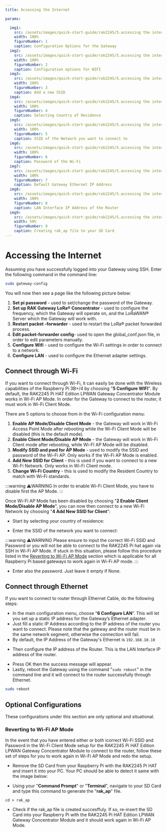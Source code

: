 ```yaml
---
title: Accessing the Internet

params:

  img1:
    src: /assets/images/quick-start-guide/rak2245/5.accessing the internet/config-options.png
    width: 100%
    figureNumber: 1
    caption: Configuration Options for the Gateway
  img2:
    src: /assets/images/quick-start-guide/rak2245/5.accessing the internet/wifi-config.png
    width: 100%
    figureNumber: 2
    caption: Configuration options for WIFI
  img3:
    src: /assets/images/quick-start-guide/rak2245/5.accessing the internet/wifi-ssid.png
    width: 100%
    figureNumber: 3
    caption: Add a new SSID
  img4:
    src: /assets/images/quick-start-guide/rak2245/5.accessing the internet/region.png
    width: 100%
    figureNumber: 4
    caption: Selecting Country of Residence
  img5:
    src: /assets/images/quick-start-guide/rak2245/5.accessing the internet/set-wifi.png
    width: 100%
    figureNumber: 5
    caption: SSID of the Network you want to connect to
  img6:
    src: /assets/images/quick-start-guide/rak2245/5.accessing the internet/set-password.png
    width: 100%
    figureNumber: 6
    caption: Password of the Wi-Fi
  img7:
    src: /assets/images/quick-start-guide/rak2245/5.accessing the internet/gateway-eth-ip.png
    width: 100%
    figureNumber: 7
    caption: Default Gateway Ethernet IP Address
  img8:
    src: /assets/images/quick-start-guide/rak2245/5.accessing the internet/router-eth-ip.png
    width: 100%
    figureNumber: 8
    caption: LAN Interface IP Address of the Router
  img9:
    src: /assets/images/quick-start-guide/rak2245/5.accessing the internet/rak-ap-file.png
    width: 50%
    figureNumber: 9
    caption: Creating rak_ap file to your SD Card
---
```


# Accessing the Internet
Assuming you have successfully logged into your Gateway using SSH. Enter the following command in the command line:
```sh
sudo gateway-config
```

You will now then see a page like the following picture below:

<rk-img :params="$page.frontmatter.params.img1" />

1. **Set pi password** - used to set/change the password of the Gateway.
2. **Set up RAK Gateway LoRa® Concentrator** - used to configure the frequency, which the Gateway will operate on, and the LoRaWAN® Server which the Gateway will work with.
3. **Restart packet -forwarder** - used to restart the LoRa® packet forwarded process.
4. **Edit packet-forwarder config**- used to open the global_conf.json file, in order to edit parameters manually.
5. **Configure Wifi** - used to configure the Wi-Fi settings in order to connect to a network.
6. **Configure LAN** - used to configure the Ethernet adapter settings.

## Connect through Wi-Fi
If you want to connect through Wi-Fi, it can easily be done with the Wireless capabilities of the Raspberry Pi 3B+/4 by choosing "**5 Configure WIFI**". By default, the RAK2245 Pi HAT Edition LPWAN Gateway Concentrator Module works in Wi-Fi AP Mode. In order for the Gateway to connect to the router, it must work in Wi-Fi Client Mode.

<rk-img :params="$page.frontmatter.params.img2" />

There are 5 options to choose from in the Wi-Fi configuration menu:

1. **Enable AP Mode/Disable Client Mode** - the Gateway will work in Wi-Fi Access Point Mode after rebooting while the Wi-Fi Client Mode will be disabled (this is the default mode).
2. **Enable Client Mode/Disable AP Mode** - the Gateway will work in Wi-Fi Client mode after rebooting, while Wi-FI AP Mode will be disabled.
3. **Modify SSID and pwd for AP Mode** - used to modify the SSID and password of the Wi-Fi AP. Only works if the Wi-Fi AP Mode is enabled.
4. **Add New SSID for Client** - this is used if you want to connect to a new Wi-Fi Network. Only works in Wi-Fi Client mode.
5. **Change Wi-Fi Country** - this is used to modify the Resident Country to match with Wi-Fi standards.

:::warning ⚠️WARNING
 In order to enable Wi-Fi Client Mode, you have to disable first the AP Mode.
:::

Once Wi-Fi AP Mode has been disabled by choosing "**2 Enable Client Mode/Disable AP Mode**", you can now then connect to a new Wi-Fi Network by choosing "**4 Add New SSID for Client**":

<rk-img :params="$page.frontmatter.params.img3" />

* Start by selecting your country of residence:

<rk-img :params="$page.frontmatter.params.img4" />

* Enter the SSID of the network you want to connect:

:::warning ⚠️WARNING
 Please ensure to input the correct Wi-Fi SSID and Password or you will not be able to connect to the RAK2245 Pi hat again via SSH in Wi-Fi AP Mode. If stuck in this situation, please follow this procedure listed in the [Reverting to Wi-Fi AP Mode](#reverting-to-wi-fi-ap-mode) section which is applicable for all Raspberry Pi based gateways to work again in Wi-Fi AP mode.
:::

<rk-img :params="$page.frontmatter.params.img5" />

* Enter also the password. Just leave it empty if None.

<rk-img :params="$page.frontmatter.params.img6" />

## Connect through Ethernet
If you want to connect to router through Ethernet Cable, do the following steps:

* In the main configuration menu, choose “**6 Configure LAN**”. This will let you set up a static IP address for the Gateway’s Ethernet adapter.
* Just fill a static IP Address according to the IP address of the router you want to connect. Please note that the gateway and the router must be in the same network segment, otherwise the connection will fail.
* By default, the IP Address of the Gateway's Ethernet is `192.168.10.10`

<rk-img :params="$page.frontmatter.params.img7" />

* Then configure the IP address of the Router. This is the LAN Interface IP address of the router.

<rk-img :params="$page.frontmatter.params.img8" />

* Press OK then the success message will appear.
* Lastly, reboot the Gateway using the command "`sudo reboot`" in the command line and it will connect to the router successfully through Ethernet.
```sh
sudo reboot
```

## Optional Configurations
These configurations under this section are only optional and situational.

### Reverting to Wi-Fi AP Mode
In the event that you have entered either or both icorrect Wi-Fi SSID and Password in the Wi-Fi Client Mode setup for the RAK2245 Pi HAT Edition LPWAN Gateway Concentrator Module to connect to the router, follow these set of steps for you to work again in Wi-Fi AP Mode and redo the setup.

* Remove the SD Card from your Raspberry Pi with the RAK2245 Pi HAT and insert it into your PC. Your PC should be able to detect it same with the image below:

<rk-img :params="$page.frontmatter.params.img9" />

* Using your "**Command Prompt**" or "**Terminal**", navigate to your SD Card and type this command to generate the "**rak_ap**" file.

```
cd > rak_ap
```

* Check if the rak_ap file is created succesffuly. If so, re-insert the SD Card into your Raspberry Pi with the RAK2245 Pi HAT Edition LPWAN Gateway Concentrator Module and it should work again in Wi-Fi AP Mode.